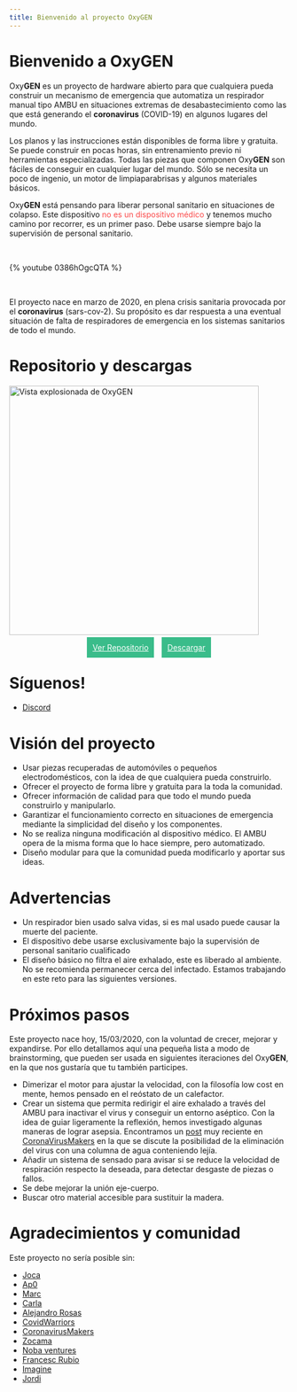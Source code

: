 ```yaml
---
title: Bienvenido al proyecto OxyGEN
---
```


# Bienvenido a OxyGEN

Oxy**GEN** es un proyecto de hardware abierto para que cualquiera pueda construir un mecanismo de emergencia que automatiza un respirador manual tipo AMBU en situaciones extremas de desabastecimiento como las que está generando el **coronavirus** (COVID-19) en algunos lugares del mundo.

Los planos y las instrucciones están disponibles de forma libre y gratuita. Se puede construir en pocas horas, sin entrenamiento previo ni herramientas especializadas. Todas las piezas que componen Oxy**GEN** son fáciles de conseguir en cualquier lugar del mundo. Sólo se necesita un poco de ingenio, un motor de limpiaparabrisas y algunos materiales básicos.

<p>Oxy<strong>GEN</strong> está pensando para liberar personal sanitario en situaciones de colapso. Este dispositivo <span class="danger" style="color: #fb4949;">no es un dispositivo médico</span> y tenemos mucho camino por recorrer, es un primer paso. Debe usarse siempre bajo la supervisión de personal sanitario.</p>

<br/>

{% youtube 0386hOgcQTA %}

<br/>

El proyecto nace en marzo de 2020, en plena crisis sanitaria provocada por el **coronavirus** (sars-cov-2). Su propósito es dar respuesta a una eventual situación de falta de respiradores de emergencia en los sistemas sanitarios de todo el mundo.

# Repositorio y descargas

<img src="/es/images/oxygen-explo-view.png" width="450" alt="Vista explosionada de OxyGEN">

<!-- <p style="text-align: center;">
<a href="https://github.com/ProtofyTeam/OxyGEN" target="_blank" rel="noopener" style="padding: 10px; margin-right: 5px; background-color: #3abc8a; color: white;">Ver Repositorio<span style="background-color:#fb4949; padding:3px; font-size:10px;">nuevo</span></a>
<a href="https://github.com/ProtofyTeam/OxyGEN/archive/master.zip" target="_blank" rel="noopener" style="padding: 10px; margin-left: 5px; background-color: #3abc8a; color: white;">Descargar <span style="background-color:#fb4949; padding:3px; font-size:10px;">nuevo</span></a></p> -->

<p style="text-align: center;">
<a href="https://github.com/ProtofyTeam/OxyGEN" target="_blank" rel="noopener" style="padding: 10px; margin-right: 5px; background-color: #3abc8a; color: white;">Ver Repositorio</a>
<a href="https://github.com/ProtofyTeam/OxyGEN/archive/master.zip" target="_blank" rel="noopener" style="padding: 10px; margin-left: 5px; background-color: #3abc8a; color: white;">Descargar</a></p>

# Síguenos!

- [Discord](https://discord.gg/yyYQxEG)

# Visión del proyecto

- Usar piezas recuperadas de automóviles o pequeños electrodomésticos, con la idea de que cualquiera pueda construirlo.
- Ofrecer el proyecto de forma libre y gratuita para la toda la comunidad.
- Ofrecer información de calidad para que todo el mundo pueda construirlo y manipularlo.
- Garantizar el funcionamiento correcto en situaciones de emergencia mediante la simplicidad del diseño y los componentes.
- No se realiza ninguna modificación al dispositivo médico. El AMBU opera de la misma forma que lo hace siempre, pero automatizado.
- Diseño modular para que la comunidad pueda modificarlo y aportar sus ideas.

# Advertencias

- Un respirador bien usado salva vidas, si es mal usado puede causar la muerte del paciente.
- El dispositivo debe usarse exclusivamente bajo la supervisión de personal sanitario cualificado
- El diseño básico no filtra el aire exhalado, este es liberado al ambiente. No se recomienda permanecer cerca del infectado. Estamos trabajando en este reto para las siguientes versiones.

# Próximos pasos

Este proyecto nace hoy, 15/03/2020, con la voluntad de crecer, mejorar y expandirse. Por ello detallamos aquí una pequeña lista a modo de brainstorming, que pueden ser usada en siguientes iteraciones del Oxy**GEN**, en la que nos gustaría que tu también participes.

- Dimerizar el motor para ajustar la velocidad, con la filosofía low cost en mente, hemos pensado en el reóstato de un calefactor.
- Crear un sistema que permita redirigir el aire exhalado a través del AMBU para inactivar el virus y conseguir un entorno aséptico.
  Con la idea de guiar ligeramente la reflexión, hemos investigado algunas maneras de lograr asepsia. Encontramos un [post](https://foro.coronavirusmakers.org/index.php?p=/discussion/24/alternativas-para-filtro-antiviral-a-la-salida-del-ambu#latest) muy reciente en [CoronaVirusMakers](https://foro.coronavirusmakers.org/) en la que se discute la posibilidad de la eliminación del virus con una columna de agua conteniendo lejía.
- Añadir un sistema de sensado para avisar si se reduce la velocidad de respiración respecto la deseada, para detectar desgaste de piezas o fallos.
- Se debe mejorar la unión eje-cuerpo.
- Buscar otro material accesible para sustituir la madera.

# Agradecimientos y comunidad

Este proyecto no sería posible sin:

- [Joca](https://www.linkedin.com/in/jcarlosn/)
- [Ap0](https://linkedin.com/in/noemi-blázquez-b0034732)
- [Marc](https://www.linkedin.com/in/marc-watine/)
- [Carla](https://www.linkedin.com/in/carla-w-535719130/)
- [Alejandro Rosas](https://www.linkedin.com/in/alejandrorosasdev/)
- [CovidWarriors](https://www.covidwarriors.io/)
- [CoronavirusMakers](https://foro.coronavirusmakers.org/)
- [Zocama](https://www.zocama.com)
- [Noba ventures](https://www.nobaventures.com/)
- [Francesc Rubio](https://instagram.com/nordtaller)
- [Imagine](https://imagine.cc/)
- [Jordi](https://es.linkedin.com/in/jordi-condom-tibau-9616611a4)
